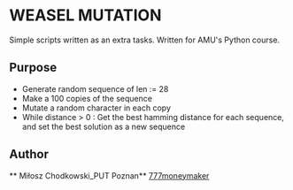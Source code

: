 # WEASEL MUTATION
Simple scripts written as an extra tasks.
Written for AMU's Python course.

Purpose
-----
* Generate random sequence of len := 28
* Make a 100 copies of the sequence
* Mutate a random character in each copy
* While distance > 0 : Get the best hamming distance for each sequence, and set the best solution as a new sequence 

Author
-----
** Miłosz Chodkowski_PUT Poznan** [777moneymaker](https://github.com/777moneymaker)
